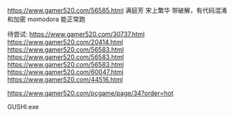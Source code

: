 https://www.gamer520.com/56585.html 满庭芳 宋上繁华 带破解，有代码混淆和加密
momodora 能正常跑

待尝试:
https://www.gamer520.com/30737.html
https://www.gamer520.com/20414.html
https://www.gamer520.com/56583.html
https://www.gamer520.com/56583.html
https://www.gamer520.com/56583.html
https://www.gamer520.com/60047.html
https://www.gamer520.com/44516.html

https://www.gamer520.com/pcgame/page/34?order=hot

GUSHI.exe